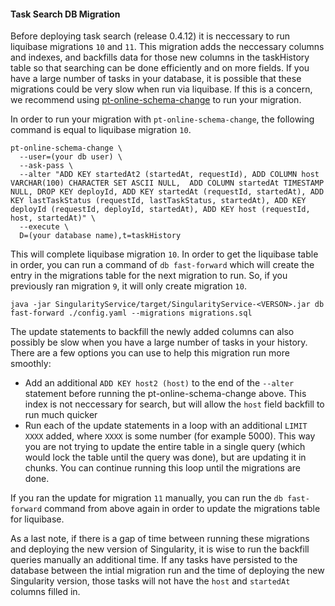 #### Task Search DB Migration

Before deploying task search (release 0.4.12) it is neccessary to run liquibase migrations `10` and `11`. This migration adds the neccessary columns and indexes, and backfills data for those new columns in the taskHistory table so that searching can be done efficiently and on more fields. If you have a large number of tasks in your database, it is possible that these migrations could be very slow when run via liquibase. If this is a concern, we recommend using [pt-online-schema-change](https://www.percona.com/doc/percona-toolkit/2.1/pt-online-schema-change.html) to run your migration.

In order to run your migration with `pt-online-schema-change`, the following command is equal to liquibase migration `10`.

```
pt-online-schema-change \
  --user=(your db user) \
  --ask-pass \
  --alter "ADD KEY startedAt2 (startedAt, requestId), ADD COLUMN host VARCHAR(100) CHARACTER SET ASCII NULL,  ADD COLUMN startedAt TIMESTAMP NULL, DROP KEY deployId, ADD KEY startedAt (requestId, startedAt), ADD KEY lastTaskStatus (requestId, lastTaskStatus, startedAt), ADD KEY deployId (requestId, deployId, startedAt), ADD KEY host (requestId, host, startedAt)" \
  --execute \
  D=(your database name),t=taskHistory
```

This will complete liquibase migration `10`. In order to get the liquibase table in order, you can run a command of `db fast-forward` which will create the entry in the migrations table for the next migration to run. So, if you previously ran migration `9`, it will only create migration `10`.

```
java -jar SingularityService/target/SingularityService-<VERSON>.jar db fast-forward ./config.yaml --migrations migrations.sql
```

The update statements to backfill the newly added columns can also possibly be slow when you have a large number of tasks in your history. There are a few options you can use to help this migration run more smoothly:

- Add an additional `ADD KEY host2 (host)` to the end of the `--alter` statement before running the pt-online-schema-change above. This index is not neccessary for search, but will allow the `host` field backfill to run much quicker
- Run each of the update statements in a loop with an additional `LIMIT XXXX` added, where `XXXX` is some number (for example 5000). This way you are not trying to update the entire table in a single query (which would lock the table until the query was done), but are updating it in chunks. You can continue running this loop until the migrations are done.

If you ran the update for migration `11` manually, you can run the `db fast-forward` command from above again in order to update the migrations table for liquibase.

As a last note, if there is a gap of time between running these migrations and deploying the new version of Singularity, it is wise to run the backfill queries manually an additional time. If any tasks have persisted to the database between the intial migration run and the time of deploying the new Singularity version, those tasks will not have the `host` and `startedAt` columns filled in.

